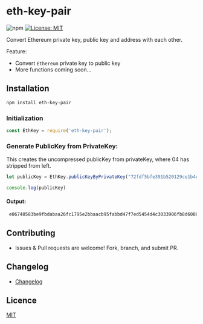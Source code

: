 # eth-key-pair
![npm](https://img.shields.io/npm/v/eth-key-pair) [![License: MIT](https://img.shields.io/badge/License-MIT-blue.svg)](https://opensource.org/licenses/MIT) 


Convert Ethereum private key, public key and address with each other.

Feature:
- Convert `Ethereum` private key to public key
- More functions coming soon...

## Installation

```bash
npm install eth-key-pair
```

### Initialization

```js
const EthKey = require('eth-key-pair');
```

### Generate PublicKey from PrivateKey:
This creates the uncompressed publicKey from privateKey, where 04 has stripped from left.
```js
let publicKey = EthKey.publicKeyByPrivateKey("72fdf5bfe391b520129ce1b4e256c79af1ddf4e95e5124803c58f7da28e64727")

console.log(publicKey)
```
#### Output:
```bash
 e06740583be9fbdabaa26fc1795e2bbaacb95fabbd47f7ed5454d4c3033906fb8d6080f1b601da0a746ab39d5bde4c26c118638cbc77367b49dd65d086897ba3
```

## Contributing

- Issues & Pull requests are welcome! Fork, branch, and submit PR.

## Changelog

- [Changelog](https://github.com/meetsiraja/eth-key-pair/blob/master/CHANGELOG.md)

## Licence

[MIT](https://github.com/meetsiraja/eth-key-pair/blob/master/LICENCE.md)